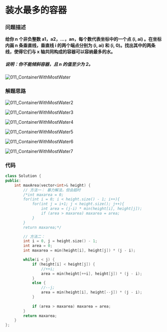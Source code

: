 # 装水最多的容器

### 问题描述

**给你 n 个非负整数 a1，a2，...，an，每个数代表坐标中的一个点 (i, ai) 。在坐标内画 n 条垂直线，垂直线 i 的两个端点分别为 (i, ai) 和 (i, 0)。找出其中的两条线，使得它们与 x 轴共同构成的容器可以容纳最多的水。**

##### **说明：你不能倾斜容器，且 n 的值至少为 2。**



![011_ContainerWithMostWater](https://github.com/wanzew/Leetcode/blob/master/00_Order/011_ContainerWithMostWater.jpg)

### 解题思路



![011_ContainerWithMostWater2](F:\Code\Tutorial\05_leetcode\00_Order\011_ContainerWithMostWater2.jpg)

![011_ContainerWithMostWater3](F:\Code\Tutorial\05_leetcode\00_Order\011_ContainerWithMostWater3.jpg)

![011_ContainerWithMostWater4](F:\Code\Tutorial\05_leetcode\00_Order\011_ContainerWithMostWater4.jpg)

![011_ContainerWithMostWater5](F:\Code\Tutorial\05_leetcode\00_Order\011_ContainerWithMostWater5.jpg)

![011_ContainerWithMostWater6](F:\Code\Tutorial\05_leetcode\00_Order\011_ContainerWithMostWater6.jpg)

![011_ContainerWithMostWater7](F:\Code\Tutorial\05_leetcode\00_Order\011_ContainerWithMostWater7.jpg)

### 代码

```C++
class Solution {
public:
    int maxArea(vector<int>& height) {
        // 方法一： 暴力解法，但会超时
        /*int maxarea = 0;
        for(int i = 0; i < height.size() - 1; i++){
            for(int j = i+1; j < height.size(); j++){
                int area = (j-i) * min(height[i], height[j]);
                if (area > maxarea) maxarea = area;
            }
        }
        return maxarea;*/

        // 方法二：
        int i = 0, j = height.size() - 1;
        int area = 0;
        int maxarea = min(height[i], height[j]) * (j - i);

        while(i < j) {
            if (height[i] < height[j]) {
                //++i;
                area = min(height[++i], height[j]) * (j - i);
            }
            else {
                //--j;
                area = min(height[i], height[--j]) * (j - i);
            }
            
            if (area > maxarea) maxarea = area;
        }
        return maxarea;
    }
};
```

